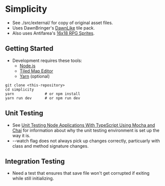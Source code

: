 # Simplicity

* See ./src/external/ for copy of original asset files.
* Uses DawnBringer's [DawnLike](https://opengameart.org/content/dawnlike-16x16-universal-rogue-like-tileset-v181) tile pack.
* Also uses Antifarea's [16x18 RPG Sprites](https://opengameart.org/content/18x20-characters-walkattackcast-spritesheet).

## Getting Started
* Development requires these tools:
    * [Node.js](https://nodejs.org)
    * [Tiled Map Editor](https://thorbjorn.itch.io/tiled)
    * [Yarn](https://yarnpkg.com) (optional)
```
git clone <this-repository>
cd simplicity
yarn              # or npm install
yarn run dev      # or npm run dev
```

## Unit Testing
* See [Unit Testing Node Applications With TypeScript Using Mocha and Chai](https://journal.artfuldev.com/unit-testing-node-applications-with-typescript-using-mocha-and-chai-384ef05f32b2) for information about why the unit testing environment is set up the way it is.
* --watch flag does not always pick up changes correctly, particuarly with class and method signature changes.

## Integration Testing
* Need a test that ensures that save file won't get corrupted if exiting while still initializing.
